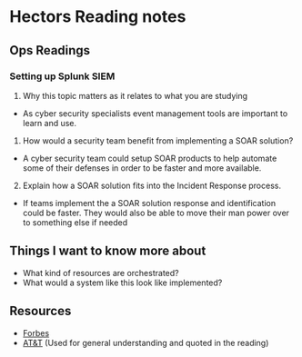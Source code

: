 # Hectors Reading notes


## Ops Readings


###  Setting up Splunk SIEM

1. Why this topic matters as it relates to what you are studying

- As cyber security specialists event management tools are important to learn and use.

1. How would a security team benefit from implementing a SOAR solution?

- A cyber security team could setup SOAR products to help automate some of their defenses in order to be faster and more available.

2. Explain how a SOAR solution fits into the Incident Response process.

- If teams implement the a SOAR solution response and identification could be faster. They would also be able to move their man power over to something else if needed

## Things I want to know more about

- What kind of resources are orchestrated?
- What would a system like this look like implemented?

## Resources

- [Forbes](https://www.forbes.com/sites/forbestechcouncil/2019/08/20/is-cybersecurity-automation-the-future/?sh=17ceac09589c)
- [AT&T](https://cybersecurity.att.com/blogs/security-essentials/automated-incident-response-in-action-7-killer-use-cases)
(Used for general understanding and quoted in the reading)
